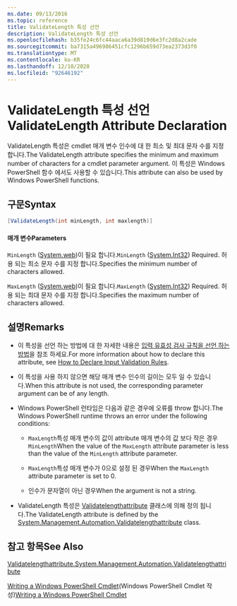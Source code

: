 ```yaml
---
ms.date: 09/13/2016
ms.topic: reference
title: ValidateLength 특성 선언
description: ValidateLength 특성 선언
ms.openlocfilehash: b35fe24c6fc44aaca6a39d819d6e3fc2d8a2cade
ms.sourcegitcommit: ba7315a496986451cfc1296b659d73ea2373d3f0
ms.translationtype: MT
ms.contentlocale: ko-KR
ms.lasthandoff: 12/10/2020
ms.locfileid: "92646192"
---
```

# <a name="validatelength-attribute-declaration"></a><span data-ttu-id="9b7b7-103">ValidateLength 특성 선언</span><span class="sxs-lookup"><span data-stu-id="9b7b7-103">ValidateLength Attribute Declaration</span></span>

<span data-ttu-id="9b7b7-104">ValidateLength 특성은 cmdlet 매개 변수 인수에 대 한 최소 및 최대 문자 수를 지정 합니다.</span><span class="sxs-lookup"><span data-stu-id="9b7b7-104">The ValidateLength attribute specifies the minimum and maximum number of characters for a cmdlet parameter argument.</span></span> <span data-ttu-id="9b7b7-105">이 특성은 Windows PowerShell 함수 에서도 사용할 수 있습니다.</span><span class="sxs-lookup"><span data-stu-id="9b7b7-105">This attribute can also be used by Windows PowerShell functions.</span></span>

## <a name="syntax"></a><span data-ttu-id="9b7b7-106">구문</span><span class="sxs-lookup"><span data-stu-id="9b7b7-106">Syntax</span></span>

```csharp
[ValidateLength(int minLength, int maxlength)]
```

#### <a name="parameters"></a><span data-ttu-id="9b7b7-107">매개 변수</span><span class="sxs-lookup"><span data-stu-id="9b7b7-107">Parameters</span></span>

<span data-ttu-id="9b7b7-108">`MinLength` ([System.web](/dotnet/api/System.Int32))이 필요 합니다.</span><span class="sxs-lookup"><span data-stu-id="9b7b7-108">`MinLength` ([System.Int32](/dotnet/api/System.Int32)) Required.</span></span> <span data-ttu-id="9b7b7-109">허용 되는 최소 문자 수를 지정 합니다.</span><span class="sxs-lookup"><span data-stu-id="9b7b7-109">Specifies the minimum number of characters allowed.</span></span>

<span data-ttu-id="9b7b7-110">`MaxLength` ([System.web](/dotnet/api/System.Int32))이 필요 합니다.</span><span class="sxs-lookup"><span data-stu-id="9b7b7-110">`MaxLength` ([System.Int32](/dotnet/api/System.Int32)) Required.</span></span> <span data-ttu-id="9b7b7-111">허용 되는 최대 문자 수를 지정 합니다.</span><span class="sxs-lookup"><span data-stu-id="9b7b7-111">Specifies the maximum number of characters allowed.</span></span>

## <a name="remarks"></a><span data-ttu-id="9b7b7-112">설명</span><span class="sxs-lookup"><span data-stu-id="9b7b7-112">Remarks</span></span>

- <span data-ttu-id="9b7b7-113">이 특성을 선언 하는 방법에 대 한 자세한 내용은 [입력 유효성 검사 규칙을 선언 하는 방법](./how-to-validate-parameter-input.md)을 참조 하세요.</span><span class="sxs-lookup"><span data-stu-id="9b7b7-113">For more information about how to declare this attribute, see [How to Declare Input Validation Rules](./how-to-validate-parameter-input.md).</span></span>

- <span data-ttu-id="9b7b7-114">이 특성을 사용 하지 않으면 해당 매개 변수 인수의 길이는 모두 일 수 있습니다.</span><span class="sxs-lookup"><span data-stu-id="9b7b7-114">When this attribute is not used, the corresponding parameter argument can be of any length.</span></span>

- <span data-ttu-id="9b7b7-115">Windows PowerShell 런타임은 다음과 같은 경우에 오류를 throw 합니다.</span><span class="sxs-lookup"><span data-stu-id="9b7b7-115">The Windows PowerShell runtime throws an error under the following conditions:</span></span>

  - <span data-ttu-id="9b7b7-116">`MaxLength`특성 매개 변수의 값이 attribute 매개 변수의 값 보다 작은 경우 `MinLength`</span><span class="sxs-lookup"><span data-stu-id="9b7b7-116">When the value of the `MaxLength` attribute parameter is less than the value of the `MinLength` attribute parameter.</span></span>

  - <span data-ttu-id="9b7b7-117">`MaxLength`특성 매개 변수가 0으로 설정 된 경우</span><span class="sxs-lookup"><span data-stu-id="9b7b7-117">When the `MaxLength` attribute parameter is set to 0.</span></span>

  - <span data-ttu-id="9b7b7-118">인수가 문자열이 아닌 경우</span><span class="sxs-lookup"><span data-stu-id="9b7b7-118">When the argument is not a string.</span></span>

- <span data-ttu-id="9b7b7-119">ValidateLength 특성은 [Validatelengthattribute](/dotnet/api/System.Management.Automation.ValidateLengthAttribute) 클래스에 의해 정의 됩니다.</span><span class="sxs-lookup"><span data-stu-id="9b7b7-119">The ValidateLength attribute is defined by the [System.Management.Automation.Validatelengthattribute](/dotnet/api/System.Management.Automation.ValidateLengthAttribute) class.</span></span>

## <a name="see-also"></a><span data-ttu-id="9b7b7-120">참고 항목</span><span class="sxs-lookup"><span data-stu-id="9b7b7-120">See Also</span></span>

[<span data-ttu-id="9b7b7-121">Validatelengthattribute.</span><span class="sxs-lookup"><span data-stu-id="9b7b7-121">System.Management.Automation.Validatelengthattribute</span></span>](/dotnet/api/System.Management.Automation.ValidateLengthAttribute)

<span data-ttu-id="9b7b7-122">[Writing a Windows PowerShell Cmdlet](./writing-a-windows-powershell-cmdlet.md)(Windows PowerShell Cmdlet 작성)</span><span class="sxs-lookup"><span data-stu-id="9b7b7-122">[Writing a Windows PowerShell Cmdlet](./writing-a-windows-powershell-cmdlet.md)</span></span>
